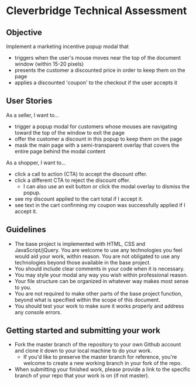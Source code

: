 # Cleverbridge Technical Assessment

## Objective
Implement a marketing incentive popup modal that
* triggers when the user's mouse moves near the top of the document window (within 15-20 pixels)
* presents the customer a discounted price in order to keep them on the page
* applies a discounted 'coupon' to the checkout if the user accepts it

## User Stories
As a seller, I want to...
* trigger a popup modal for customers whose mouses are navigating toward the top of the window to exit the page
* offer the customer a discount in this popup to keep them on the page
* mask the main page with a semi-transparent overlay that covers the entire page behind the modal content

As a shopper, I want to...
* click a call to action (CTA) to accept the discount offer.
* click a different CTA to reject the discount offer.
  * I can also use an exit button or click the modal overlay to dismiss the popup.
* see my discount applied to the cart total if I accept it.
* see text in the cart confirming my coupon was successfully applied if I accept it.

## Guidelines
* The base project is implemented with HTML, CSS and JavaScript/jQuery. You are welcome to use any technologies you feel would aid your work, within reason. You are not obligated to use any technologies beyond those available in the base project.
* You should include clear comments in your code when it is necessary.
* You may style your modal any way you wish within professional reason.
* Your file structure can be organized in whatever way makes most sense to you.
* You are not required to make other parts of the base project function, beyond what is specified within the scope of this document.
* You should test your work to make sure it works properly and address any console errors.

## Getting started and submitting your work
* Fork the master branch of the repository to your own Github account and clone it down to your local machine to do your work.
  * If you'd like to preserve the master branch for reference, you're welcome to create a new working branch in your fork of the repo.
* When submitting your finished work, please provide a link to the specific branch of your repo that your work is on (if not master).